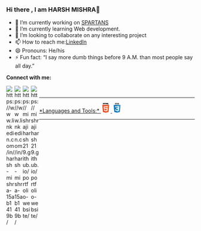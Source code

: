 ### Hi there , I am HARSH MISHRA👋



- 🔭 I’m currently working on [SPARTANS](https://mishrajiharsh219.github.io/spartan--a-tech-community/)
- 🌱 I’m currently learning Web development.
- 👯 I’m looking to collaborate on any interesting project
- 📫 How to reach me:[LinkedIn](https://www.linkedin.com/in/harsh-mishra-15ab1419b/)
- 😄 Pronouns: He/his
- ⚡ Fun fact:  “I say more dumb things before 9 A.M. than most people say all day.”

**Connect with me:**




<a href="https://www.linkedin.com/in/harsh-mishra-15ab1419b/"><img align="left" alt="https://www.linkedin.com/in/harsh-mishra-15ab1419b/" width="22px" src="https://camo.githubusercontent.com/b65faae8871ebbdb99790f2644ea7f3c89800b0c/68747470733a2f2f63646e2e6a7364656c6976722e6e65742f6e706d2f73696d706c652d69636f6e734076332f69636f6e732f6c696e6b6564696e2e737667" />

<a href="https://www.instagram.com/_hars._/"><img align="left" alt="https://www.linkedin.com/in/harsh-mishra-15ab1419b/" width="22px" src="https://camo.githubusercontent.com/8ea1156d8ac160172cbef7a54a19bad16a73ebe4/68747470733a2f2f63646e2e6a7364656c6976722e6e65742f6e706d2f73696d706c652d69636f6e734076332f69636f6e732f696e7374616772616d2e737667" />
  
<a href="https://mishrajiharsh219.github.io/portfolio-website"><img align="left" alt="https://mishrajiharsh219.github.io/portfolio-website/" width="22px" src="https://www.flaticon.com/svg/vstatic/svg/20/20155.svg?token=exp=1613322898~hmac=b2a04776521d127d522949a8d2a58a90" />
  
  
<a href="https://github.com/mishrajiharsh219"><img align="left" alt="https://mishrajiharsh219.github.io/portfolio-website/" width="22px" src="https://camo.githubusercontent.com/e8dd57e8a1f1609a27dd99eb4ba9d05f7ad28ba2/68747470733a2f2f63646e2e6a7364656c6976722e6e65742f6e706d2f73696d706c652d69636f6e734076332f69636f6e732f6769746875622e737667" />    
  
<a href="https://codeforces.com/profile/cypherman"><img align="left" alt="" width="22px" src="https://cdn4.iconfinder.com/data/icons/logos-brands-5/24/codeforces-512.png" />  
  
 
  <a href="https://www.codechef.com/users/harshchef"><img align="left" alt="" width="22px" src="https://icons-for-free.com/iconfiles/png/512/codechef-1324440139527402917.png " /> 
  
<br>
  <hr>
*Languages and Tools:*

<img alt="HTML5" width="26px" src="https://raw.githubusercontent.com/github/explore/80688e429a7d4ef2fca1e82350fe8e3517d3494d/topics/html/html.png" />
<img alt="CSS3" width="26px" src="https://raw.githubusercontent.com/github/explore/80688e429a7d4ef2fca1e82350fe8e3517d3494d/topics/css/css.png" />



<hr>

<!--
<img alt="JavaScript" width="26px" src="https://raw.githubusercontent.com/github/explore/80688e429a7d4ef2fca1e82350fe8e3517d3494d/topics/javascript/javascript.png" />
<img alt="React" width="26px" src="https://raw.githubusercontent.com/github/explore/80688e429a7d4ef2fca1e82350fe8e3517d3494d/topics/react/react.png" /><a href="https://www.codechef.com/users/harshchef"><img align="left" alt="" width="22px" src="https://img.icons8.com/windows/2x/cook-male.png" /> -- >
